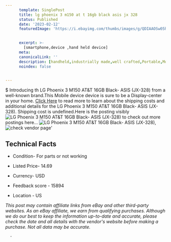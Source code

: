 ```yaml
---
      template: SinglePost
      title: lg phoenix 3 m150 at t 16gb black asis jx 328 
      status: Published
      date: '2023-02-12'
      featuredImage: 'https://i.ebayimg.com/thumbs/images/g/QDIAAOSw05hjmPpg/s-l225.jpg'
       

      excerpt: >-
        [smartphone,device ,hand held device]
      meta:
      canonicalLink: ''
      description: [handheld,industrially made,well crafted,Portable,Mobile,Compact,Convenient,Lightweight,Maneuverable,Man-portable,Miniature,Carriable,Hand-held,Light,Holdable,Transportable,Mobile device,Pocket-sized,On-the-go,Wireless,Cordless,Compact size,Convenient size, smartphone,device ,hand held device]
      noindex: false
      

---
```

$
      Introducing th LG Phoenix 3 M150 AT&T 16GB Black- ASIS (JX-328) from a well-known brand.This Mobile device device  is sure to be a Display-center in your home. [Click Here](https://www.ebay.com/itm/134364943148?hash=item1f48c6532c%3Ag%3AQDIAAOSw05hjmPpg&amdata=enc%3AAQAHAAAA4HsXsdZMvoV%2FXr78SeiWg3MhkB2xkao0yiAdWmB4IfIdgiCyHhoAV%2BAQZpqL4aBxJAoXmYppgBROLxBEkx3XPdpsVAqcnOfRwc86eZPrCd7PxorcAkD17eDwew%2FGsrODD3WwOFGh5kLyQ7IDm3audwo0ClpSYgs2rJoyRAcq%2Fzws3cma9y8Nbraa3WDr5VSoYkA96La5xZBOyDX0fuGMI9osO4aB7NWZapP2CPTT%2BQfNFPqTaj5fTgNWo37M1%2F1QZ8kBzcC0EFx6ZbWyk2RbV8avGzfiHFjI7P05wZ4djSNP&mkevt=1&mkcid=1&mkrid=711-53200-19255-0&campid=%253CePNCampaignId%253E&customid=%253CreferenceId%253E&toolid=10049) to read more to learn about the shipping costs and additional details for the LG Phoenix 3 M150 AT&T 16GB Black- ASIS (JX-328). Shipping cost is undefined.Here is the posting visibly ![LG Phoenix 3 M150 AT&T 16GB Black- ASIS (JX-328)](https://i.ebayimg.com/thumbs/images/g/QDIAAOSw05hjmPpg/s-l225.jpg) to check out more postings here... ![LG Phoenix 3 M150 AT&T 16GB Black- ASIS (JX-328)](https://i.ebayimg.com/images/g/QDIAAOSw05hjmPpg/s-l1600.jpg), ![check vendor page](https://origin-galleryplus.ebayimg.com/ws/web/134364943148_2_0_1/225x225.jpg,https://origin-galleryplus.ebayimg.com/ws/web/134364943148_3_0_1/225x225.jpg)'

      

 ## Technical Facts 



     
      

 - Condition- For parts or not working 


      

 - Listed Price- 14.69 


      

 - Currency- USD 


      

 - Feedback score - 15894 


      

 - Location - US 


      
      

 *_This post may contain affiliate links from eBay and other third-party websites. As an eBay affiliate, we earn from qualifying purchases. Although we do our best to keep the information up-to-date and accurate, please check the date and all details with the vendor's website before making a purchase. Not all data may be accurate._*




      -
